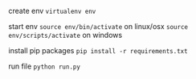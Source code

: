 create env
`virtualenv env`

start env
`source env/bin/activate` on linux/osx
`source env/scripts/activate` on windows

install pip packages
`pip install -r requirements.txt`

run file
`python run.py`